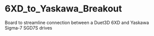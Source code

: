 # 6XD_to_Yaskawa_Breakout
Board to streamline connection between a Duet3D 6XD and Yaskawa Sigma-7 SGD7S drives
